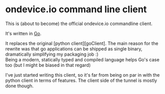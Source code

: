 ondevice.io command line client
===============================

This is (about to become) the official ondevice.io commandline client.

It's written in [Go][go].

It replaces the original [python client][goClient]. The main reason for the rewrite was
that go applications can be shipped as single binary, dramatically simplifying my
packaging job :)  
Being a modern, statically typed and compiled language helps Go's case too
(but I might be biased in that regard)

I've just started writing this client, so it's far from being on par in with the python
client in terms of features. The client side of the tunnel is mostly done though.

[go]: https://golang.org
[pyClient]: https://github.com/ondevice/ondevice-client/

